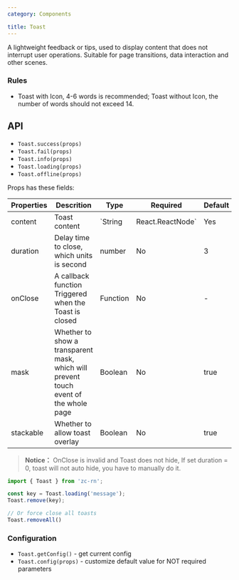```yaml
---
category: Components

title: Toast
---
```


A lightweight feedback or tips, used to display content that does not interrupt user operations. Suitable for page transitions, data interaction and other scenes.

### Rules
- Toast with Icon, 4-6 words is recommended; Toast without Icon, the number of words should not exceed 14.

## API

- `Toast.success(props)`
- `Toast.fail(props)`
- `Toast.info(props)`
- `Toast.loading(props)`
- `Toast.offline(props)`

Props has these fields:

| Properties | Descrition                                                                           | Type                |  Required  | Default |
| ---------- | ------------------------------------------------------------------------------------ | ----------------------- | ------- | ------- |
| content    | Toast content                                                                        | `String | React.ReactNode` | Yes | -       |
| duration   | Delay time to close, which units is second                                           | number                  |  No  | 3       |
| onClose    | A callback function Triggered when the Toast is closed                               | Function                |  No  | -       |
| mask       | Whether to show a transparent mask, which will prevent touch event of the whole page | Boolean                 |  No  | true    |
| stackable |  Whether to allow toast overlay       | Boolean  |  No   |   true  |

> **Notice：** OnClose is invalid and Toast does not hide, If set duration = 0, toast will not auto hide, you have to manually do it.

```js
import { Toast } from 'zc-rn';

const key = Toast.loading('message');
Toast.remove(key);

// Or force close all toasts
Toast.removeAll()
```

### Configuration

- `Toast.getConfig()` - get current config
- `Toast.config(props)` - customize default value for NOT required parameters
